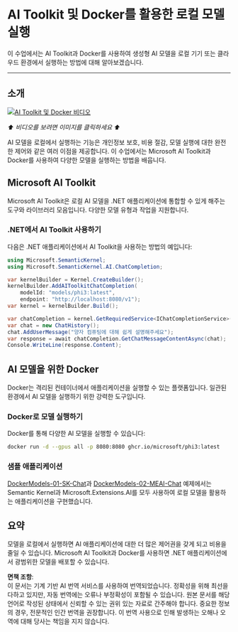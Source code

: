 # AI Toolkit 및 Docker를 활용한 로컬 모델 실행

이 수업에서는 AI Toolkit과 Docker를 사용하여 생성형 AI 모델을 로컬 기기 또는 클라우드 환경에서 실행하는 방법에 대해 알아보겠습니다.

---

## 소개

[![AI Toolkit 및 Docker 비디오](https://img.youtube.com/vi/1GwmV1PGRjI/maxresdefault.jpg)](https://youtu.be/1GwmV1PGRjI?feature=shared)

_⬆️ 비디오를 보려면 이미지를 클릭하세요 ⬆️_

AI 모델을 로컬에서 실행하는 기능은 개인정보 보호, 비용 절감, 모델 실행에 대한 완전한 제어와 같은 여러 이점을 제공합니다. 이 수업에서는 Microsoft AI Toolkit과 Docker를 사용하여 다양한 모델을 실행하는 방법을 배웁니다.

## Microsoft AI Toolkit

Microsoft AI Toolkit은 로컬 AI 모델을 .NET 애플리케이션에 통합할 수 있게 해주는 도구와 라이브러리 모음입니다. 다양한 모델 유형과 작업을 지원합니다.

### .NET에서 AI Toolkit 사용하기

다음은 .NET 애플리케이션에서 AI Toolkit을 사용하는 방법의 예입니다:

```csharp
using Microsoft.SemanticKernel;
using Microsoft.SemanticKernel.AI.ChatCompletion;

var kernelBuilder = Kernel.CreateBuilder();
kernelBuilder.AddAIToolkitChatCompletion(
    modelId: "models/phi3:latest", 
    endpoint: "http://localhost:8080/v1");
var kernel = kernelBuilder.Build();

var chatCompletion = kernel.GetRequiredService<IChatCompletionService>();
var chat = new ChatHistory();
chat.AddUserMessage("양자 컴퓨팅에 대해 쉽게 설명해주세요");
var response = await chatCompletion.GetChatMessageContentAsync(chat);
Console.WriteLine(response.Content);
```

## AI 모델을 위한 Docker

Docker는 격리된 컨테이너에서 애플리케이션을 실행할 수 있는 플랫폼입니다. 일관된 환경에서 AI 모델을 실행하기 위한 강력한 도구입니다.

### Docker로 모델 실행하기

Docker를 통해 다양한 AI 모델을 실행할 수 있습니다:

```bash
docker run -d --gpus all -p 8080:8080 ghcr.io/microsoft/phi3:latest
```

### 샘플 애플리케이션

[DockerModels-01-SK-Chat](./src/DockerModels-01-SK-Chat)과 [DockerModels-02-MEAI-Chat](./src/DockerModels-02-MEAI-Chat) 예제에서는 Semantic Kernel과 Microsoft.Extensions.AI를 모두 사용하여 로컬 모델을 활용하는 애플리케이션을 구현했습니다.

## 요약

모델을 로컬에서 실행하면 AI 애플리케이션에 대한 더 많은 제어권을 갖게 되고 비용을 줄일 수 있습니다. Microsoft AI Toolkit과 Docker를 사용하면 .NET 애플리케이션에서 광범위한 모델을 배포할 수 있습니다.

**면책 조항**:  
이 문서는 기계 기반 AI 번역 서비스를 사용하여 번역되었습니다. 정확성을 위해 최선을 다하고 있지만, 자동 번역에는 오류나 부정확성이 포함될 수 있습니다. 원본 문서를 해당 언어로 작성된 상태에서 신뢰할 수 있는 권위 있는 자료로 간주해야 합니다. 중요한 정보의 경우, 전문적인 인간 번역을 권장합니다. 이 번역 사용으로 인해 발생하는 오해나 오역에 대해 당사는 책임을 지지 않습니다.